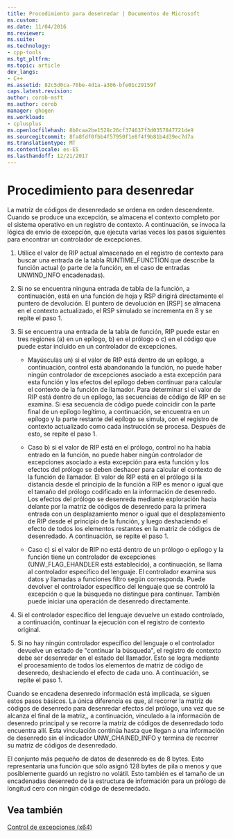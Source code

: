 ```yaml
---
title: Procedimiento para desenredar | Documentos de Microsoft
ms.custom: 
ms.date: 11/04/2016
ms.reviewer: 
ms.suite: 
ms.technology:
- cpp-tools
ms.tgt_pltfrm: 
ms.topic: article
dev_langs:
- C++
ms.assetid: 82c5d0ca-70be-4d1a-a306-bfe01c29159f
caps.latest.revision: 
author: corob-msft
ms.author: corob
manager: ghogen
ms.workload:
- cplusplus
ms.openlocfilehash: 8b8caa2be1528c26cf374637f3d0357847721de9
ms.sourcegitcommit: 8fa8fdf0fbb4f57950f1e8f4f9b81b4d39ec7d7a
ms.translationtype: MT
ms.contentlocale: es-ES
ms.lasthandoff: 12/21/2017
---
```

# <a name="unwind-procedure"></a>Procedimiento para desenredar
La matriz de códigos de desenredado se ordena en orden descendente. Cuando se produce una excepción, se almacena el contexto completo por el sistema operativo en un registro de contexto. A continuación, se invoca la lógica de envío de excepción, que ejecuta varias veces los pasos siguientes para encontrar un controlador de excepciones.  
  
1.  Utilice el valor de RIP actual almacenado en el registro de contexto para buscar una entrada de la tabla RUNTIME_FUNCTION que describe la función actual (o parte de la función, en el caso de entradas UNWIND_INFO encadenadas).  
  
2.  Si no se encuentra ninguna entrada de tabla de la función, a continuación, está en una función de hoja y RSP dirigirá directamente el puntero de devolución. El puntero de devolución en [RSP] se almacena en el contexto actualizado, el RSP simulado se incrementa en 8 y se repite el paso 1.  
  
3.  Si se encuentra una entrada de la tabla de función, RIP puede estar en tres regiones (a) en un epílogo, b) en el prólogo o c) en el código que puede estar incluido en un controlador de excepciones.  
  
    -   Mayúsculas un) si el valor de RIP está dentro de un epílogo, a continuación, control está abandonando la función, no puede haber ningún controlador de excepciones asociado a esta excepción para esta función y los efectos del epílogo deben continuar para calcular el contexto de la función de llamador. Para determinar si el valor de RIP está dentro de un epílogo, las secuencias de código de RIP en se examina. Si esa secuencia de código puede coincidir con la parte final de un epílogo legítimo, a continuación, se encuentra en un epílogo y la parte restante del epílogo se simula, con el registro de contexto actualizado como cada instrucción se procesa. Después de esto, se repite el paso 1.  
  
    -   Caso b) si el valor de RIP está en el prólogo, control no ha había entrado en la función, no puede haber ningún controlador de excepciones asociado a esta excepción para esta función y los efectos del prólogo se deben deshacer para calcular el contexto de la función de llamador. El valor de RIP está en el prólogo si la distancia desde el principio de la función a RIP es menor o igual que el tamaño del prólogo codificado en la información de desenredo. Los efectos del prólogo se desenreda mediante exploración hacia delante por la matriz de códigos de desenredo para la primera entrada con un desplazamiento menor o igual que el desplazamiento de RIP desde el principio de la función, y luego deshaciendo el efecto de todos los elementos restantes en la matriz de códigos de desenredado. A continuación, se repite el paso 1.  
  
    -   Caso c) si el valor de RIP no está dentro de un prólogo o epílogo y la función tiene un controlador de excepciones (UNW_FLAG_EHANDLER está establecido), a continuación, se llama al controlador específico del lenguaje. El controlador examina sus datos y llamadas a funciones filtro según corresponda. Puede devolver el controlador específico del lenguaje que se controló la excepción o que la búsqueda no distingue para continuar. También puede iniciar una operación de desenredo directamente.  
  
4.  Si el controlador específico del lenguaje devuelve un estado controlado, a continuación, continuar la ejecución con el registro de contexto original.  
  
5.  Si no hay ningún controlador específico del lenguaje o el controlador devuelve un estado de "continuar la búsqueda", el registro de contexto debe ser desenredar en el estado del llamador. Esto se logra mediante el procesamiento de todos los elementos de matriz de código de desenredo, deshaciendo el efecto de cada uno. A continuación, se repite el paso 1.  
  
 Cuando se encadena desenredo información está implicada, se siguen estos pasos básicos. La única diferencia es que, al recorrer la matriz de códigos de desenredo para desenredar efectos del prólogo, una vez que se alcanza el final de la matriz,, a continuación, vinculado a la información de desenredo principal y se recorre la matriz de códigos de desenredado todo encuentra allí. Esta vinculación continúa hasta que llegan a una información de desenredo sin el indicador UNW_CHAINED_INFO y termina de recorrer su matriz de códigos de desenredado.  
  
 El conjunto más pequeño de datos de desenredo es de 8 bytes. Esto representaría una función que sólo asignó 128 bytes de pila o menos y que posiblemente guardó un registro no volátil. Esto también es el tamaño de un encadenadas desenredo de la estructura de información para un prólogo de longitud cero con ningún código de desenredado.  
  
## <a name="see-also"></a>Vea también  
 [Control de excepciones (x64)](../build/exception-handling-x64.md)